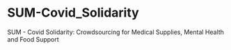 # SUM-Covid_Solidarity
SUM - Covid Solidarity: Crowdsourcing for Medical Supplies, Mental Health and Food Support
